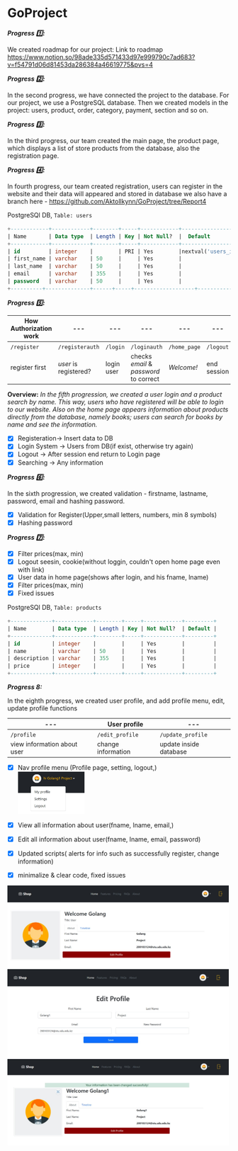 # GoProject


***__Progress 1️⃣:__***

We created roadmap for our project:
Link to roadmap
https://www.notion.so/98ade335d571433d97e999790c7ad683?v=f54791d06d81453da286384a46619775&pvs=4

***__Progress 2️⃣:__***

In the second progress, we have connected the project to the database. For our project, we use a PostgreSQL database. Then we created models in the project: users, product, order, category, payment, section and so on. 

***__Progress 3️⃣:__***

In the third progress, our team created the main page, the product page, which displays a list of store products from the database, also the registration page.

***__Progress 4️⃣:__***

In fourth progress, our team created registration, users can register in the website and their data will appeared and stored in database
we also have a branch here - https://github.com/Aktollkynn/GoProject/tree/Report4
  
PostgreSQl DB,  `Table: users`
```sql
+------------+------------+--------+-----+------------+----------------------------------+
| Name       | Data type  | Length | Key | Not Null?  |  Default                         |
+------------+------------+--------+-----+------------+----------------------------------+
| id         | integer    |        | PRI | Yes        |nextval('users_id_seq'::regclass) |
| first_name | varchar    | 50     |     | Yes        |                                  |
| last_name  | varchar    | 50     |     | Yes        |                                  |
| email      | varchar    | 355    |     | Yes        |                                  |
| password   | varchar    | 50     |     | Yes        |                                  |
+----------+--------------+------+-----+-------------------+-----------------------------+
```
***__Progress 5️⃣:__*** 


| __How Authorization work__|---|---|---|---| ---|
|     ---        |       ---              |       ---  |      ---                                |    ---       | ---        |
| `/register `   | `/registerauth`        | `/login`   | `/loginauth`                            | `/home_page` | `/logout`  | 
| register first | _user_ is  registered? | login user | checks _email_ & _password_ to correct  | *Welcome!*   | end session|

**Overview:** *In the fifth progression, we created a user login and a product search by name. This way, users who have registered will be able to login to our website. Also on the home page appears information about products directly from the database, namely books; users can search for books by name and see the information.*

- [x] Registeration-> Insert data to DB
- [x] Login System -> Users from DB(if exist, otherwise try again)
- [x] Logout -> After session end return to Login page
- [x] Searching -> Any information

***__Progress 6️⃣:__*** 

 In the sixth progression, we created validation - firstname, lastname, password, email and hashing password.
 - [x] Validation for Register(Upper,small letters, numbers, min 8 symbols) 
 - [x] Hashing password
 
 ***__Progress 7️⃣:__*** 
 - [x] Filter prices(max, min)
 - [x] Logout seesin, cookie(without loggin, couldn't open home page even with link)
 - [x] User data in home page(shows after login, and his fname, lname)
 - [x] Filter prices(max, min)
 - [x] Fixed issues

PostgreSQl DB,  `Table: products`
```sql
+-------------+------------+--------+-----+------------+---------+
| Name        | Data type  | Length | Key | Not Null?  | Default |
+-------------+------------+--------+-----+------------+---------+
| id          | integer    |        |     | Yes        |         |
| name        | varchar    | 50     |     | Yes        |         |
| description | varchar    | 355    |     | Yes        |         |
| price       | integer    |        |     | Yes        |         |
+-------------+------------+--------+-----+------------+---------+
```


***__Progress 8:__*** 

In the eighth progress, we created user profile, and add profile menu,  edit, update profile functions
 
|  ---                        |      __User profile__  |       ---               |
|     ---                     |       ---              |       ---               |   
| `/profile `                 | `/edit_profile`        | `/update_profile`       | 
| view information about user | change information     | update inside database  | 



 - [x] Nav profile menu (Profile page, setting, logout,)  
            <img src="https://github.com/galymzhantolepbergen/galymzhantolepbergen/blob/main/jobs/menu.jpeg?raw=true" width="150px" height="auto" />
 
 - [x] View all information about user(fname, lname, email,)
 - [x] Edit all information about user(fname, lname, email, password)
 - [x] Updated scripts( alerts for info such as successfully register, change information)
 - [x] minimalize & clear  code, fixed issues

<img src="https://github.com/galymzhantolepbergen/galymzhantolepbergen/blob/main/jobs/profile.jpeg?raw=true" width="500px" height="auto" />
<img src="https://github.com/galymzhantolepbergen/galymzhantolepbergen/blob/main/jobs/edir_profile.jpeg?raw=true" width="500px" height="auto" />
<img src="https://github.com/galymzhantolepbergen/galymzhantolepbergen/blob/main/jobs/update_profile.jpeg?raw=true" width="500px" height="auto" />





 
